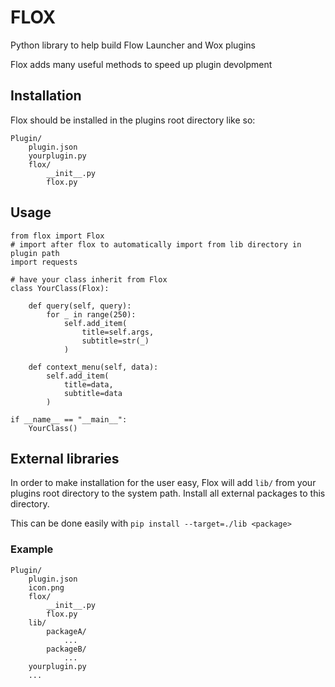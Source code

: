 # FLOX

Python library to help build Flow Launcher and Wox plugins

Flox adds many useful methods to speed up plugin devolpment

## Installation

Flox should be installed in the plugins root directory like so:

```
Plugin/
    plugin.json
    yourplugin.py
    flox/
        __init__.py
        flox.py
```

## Usage

```
from flox import Flox
# import after flox to automatically import from lib directory in plugin path
import requests

# have your class inherit from Flox
class YourClass(Flox):

    def query(self, query):
        for _ in range(250):
            self.add_item(
                title=self.args,
                subtitle=str(_)
            )

    def context_menu(self, data):
        self.add_item(
            title=data,
            subtitle=data
        )

if __name__ == "__main__":
    YourClass()
```

## External libraries

In order to make installation for the user easy, Flox will add `lib/` from your plugins root directory to the system path.
Install all external packages to this directory. 

This can be done easily with `pip install --target=./lib <package>`

### Example

```
Plugin/
    plugin.json
    icon.png
    flox/
        __init__.py
        flox.py
    lib/
        packageA/
            ...
        packageB/
            ...
    yourplugin.py
    ...
 ```

